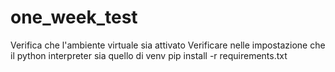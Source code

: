 # one_week_test
Verifica che l'ambiente virtuale sia attivato
Verificare nelle impostazione che il python interpreter sia quello di venv
pip install -r requirements.txt
